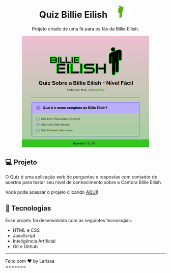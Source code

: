 <h1 align="center"> Quiz Billie Eilish <img alt="blohsh" src="Billie-Eilish-Logo.png" width="70"></h1>

<p align="center">
Projeto criado de uma fã para os fãs da Billie Eilish.
</p>



<p align="center">
  <img alt="Quiz Billie Eilish" src="quizbillie.png"
  width="400", >
</p>

## 💻 Projeto

O Quiz é uma aplicação web de perguntas e respostas com contador de acertos para testar seu nível de conhecimento sobre a Cantora Billie Eilish.

<p> Você pode acessar o projeto clicando <a href="larissak0.github.io/quiz-billieeilish/" target="_blank">AQUI</a>! </p>

## 🚀 Tecnologias

Esse projeto foi desenvolvido com as seguintes tecnologias:

- HTML e CSS
- JavaScript
- Inteligência Artificial
- Git e Github

------

<footer>Feito com ♥ by Larissa</footer>
=======

